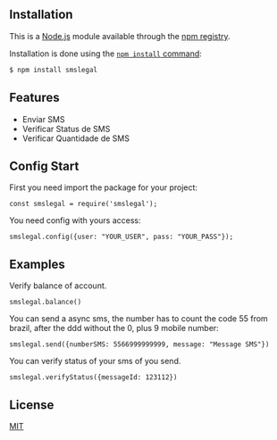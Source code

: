 ## Installation

This is a [Node.js](https://nodejs.org/en/) module available through the
[npm registry](https://www.npmjs.com/).

Installation is done using the
[`npm install` command](https://docs.npmjs.com/getting-started/installing-npm-packages-locally):

```bash
$ npm install smslegal
```

## Features

  * Enviar SMS
  * Verificar Status de SMS
  * Verificar Quantidade de SMS

## Config Start

First you need import the package for your project:

```
const smslegal = require('smslegal');
```

  You need config with yours access:

```
smslegal.config({user: "YOUR_USER", pass: "YOUR_PASS"});
```

## Examples

Verify balance of account.
```
smslegal.balance()
```

  You can send a async sms, the number has to count the code 55 from brazil, after the ddd without the 0, plus 9 mobile number:

```
smslegal.send({numberSMS: 5566999999999, message: "Message SMS"})
```

You can verify status of your sms of you send.
```
smslegal.verifyStatus({messageId: 123112})
```



## License

  [MIT](LICENSE)